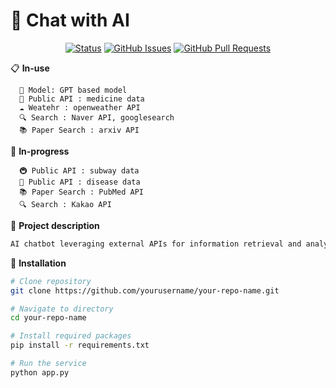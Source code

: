 # 🤖 **Chat** with **AI**
<div align="center">

[![Status](https://img.shields.io/badge/status-active-success.svg)]()
[![GitHub Issues](https://img.shields.io/github/issues/yourusername/your-repo-name.svg)](https://github.com/yourusername/your-repo-name/issues)
[![GitHub Pull Requests](https://img.shields.io/github/issues-pr/yourusername/your-repo-name.svg)](https://github.com/yourusername/your-repo-name/pulls)

</div>


📋 **In-use** <br>
```
  🧠 Model: GPT based model 
  🏥 Public API : medicine data 
  ☁️ Weatehr : openweather API 
  🔍 Search : Naver API, googlesearch
  📚 Paper Search : arxiv API
```
🔄 **In-progress** <br>
```
  🚇 Public API : subway data 
  🦠 Public API : disease data
  📚 Paper Search : PubMed API 
  🔍 Search : Kakao API 
```

📝 **Project description**<br>
```bash
AI chatbot leveraging external APIs for information retrieval and analysis.
```

🚀 **Installation**<br>
```bash
# Clone repository
git clone https://github.com/yourusername/your-repo-name.git

# Navigate to directory
cd your-repo-name

# Install required packages
pip install -r requirements.txt

# Run the service
python app.py
```
